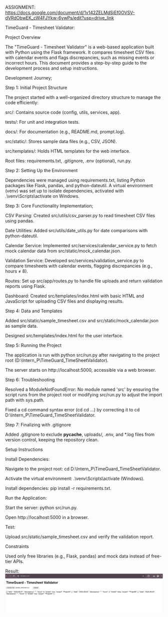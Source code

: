 ASSIGNMENT:
https://docs.google.com/document/d/1v142ZELMdSiEf0OVSV-dVRdObwEK_cW4FJYkw-6ywPs/edit?usp=drive_link

TimeGuard - Timesheet Validator:

Project Overview

The "TimeGuard - Timesheet Validator" is a web-based application built with Python using the Flask framework. It compares timesheet CSV files with calendar events and flags discrepancies, such as missing events or incorrect hours. This document provides a step-by-step guide to the development process and setup instructions.

Development Journey;

Step 1: Initial Project Structure

The project started with a well-organized directory structure to manage the code efficiently:

src/: Contains source code (config, utils, services, app).

tests/: For unit and integration tests.

docs/: For documentation (e.g., README.md, prompt.log).

src/static/: Stores sample data files (e.g., CSV, JSON).

src/templates/: Holds HTML templates for the web interface.

Root files: requirements.txt, .gitignore, .env (optional), run.py.

Step 2: Setting Up the Environment

Dependencies were managed using requirements.txt, listing Python packages like Flask, pandas, and python-dateutil.
A virtual environment (venv) was set up to isolate dependencies, activated with .\venv\Scripts\activate on Windows.

Step 3: Core Functionality Implementation;

CSV Parsing: Created src/utils/csv_parser.py to read timesheet CSV files using pandas.

Date Utilities: Added src/utils/date_utils.py for date comparisons with python-dateutil.

Calendar Service: Implemented src/services/calendar_service.py to fetch mock calendar data from src/static/mock_calendar.json.

Validation Service: Developed src/services/validation_service.py to compare timesheets with calendar events, flagging discrepancies (e.g., hours ≠ 8).

Routes: Set up src/app/routes.py to handle file uploads and return validation reports using Flask.

Dashboard: Created src/templates/index.html with basic HTML and JavaScript for uploading CSV files and displaying results.

Step 4: Data and Templates

Added src/static/sample_timesheet.csv and src/static/mock_calendar.json as sample data.

Designed src/templates/index.html for the user interface.

Step 5: Running the Project

The application is run with python src/run.py after navigating to the project root (D:\Intern_P\TimeGuard_TimeSheetValidator).

The server starts on http://localhost:5000, accessible via a web browser.

Step 6: Troubleshooting

Resolved a ModuleNotFoundError: No module named 'src' by ensuring the script runs from the project root or modifying src/run.py to adjust the import path with sys.path.

Fixed a cd command syntax error (cd cd ...) by correcting it to cd D:\Intern_P\TimeGuard_TimeSheetValidator.

Step 7: Finalizing with .gitignore

Added .gitignore to exclude __pycache__, uploads/, .env, and *.log files from version control, keeping the repository clean.

Setup Instructions

Install Dependencies:

Navigate to the project root: cd D:\Intern_P\TimeGuard_TimeSheetValidator.

Activate the virtual environment: .\venv\Scripts\activate (Windows).

Install dependencies: pip install -r requirements.txt.


Run the Application:

Start the server: python src/run.py.

Open http://localhost:5000 in a browser.


Test:

Upload src/static/sample_timesheet.csv and verify the validation report.



Constraints

Used only free libraries (e.g., Flask, pandas) and mock data instead of free-tier APIs.

Result:
![alt text](<Screenshot 2025-08-09 110500.png>)